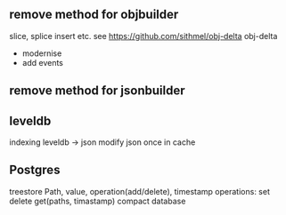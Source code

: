 ## remove method for objbuilder

slice, splice
insert etc.
see https://github.com/sithmel/obj-delta
obj-delta

- modernise
- add events

##

## remove method for jsonbuilder

## leveldb

indexing
leveldb -> json
modify json once in cache

## Postgres

treestore
Path, value, operation(add/delete), timestamp
operations:
set
delete
get(paths, timastamp)
compact database
